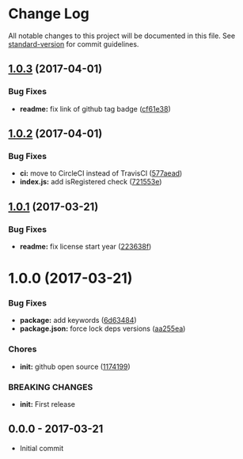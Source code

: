 # Change Log

All notable changes to this project will be documented in this file. See [standard-version](https://github.com/conventional-changelog/standard-version) for commit guidelines.

<a name="1.0.3"></a>
## [1.0.3](https://github.com/tunnckoCore/dush-methods/compare/v1.0.2...v1.0.3) (2017-04-01)


### Bug Fixes

* **readme:** fix link of github tag badge ([cf61e38](https://github.com/tunnckoCore/dush-methods/commit/cf61e38))



<a name="1.0.2"></a>
## [1.0.2](https://github.com/tunnckoCore/dush-methods/compare/v1.0.1...v1.0.2) (2017-04-01)


### Bug Fixes

* **ci:** move to CircleCI instead of TravisCI ([577aead](https://github.com/tunnckoCore/dush-methods/commit/577aead))
* **index.js:** add isRegistered check ([721553e](https://github.com/tunnckoCore/dush-methods/commit/721553e))



<a name="1.0.1"></a>
## [1.0.1](https://github.com/tunnckoCore/dush-methods/compare/v1.0.0...v1.0.1) (2017-03-21)


### Bug Fixes

* **readme:** fix license start year ([223638f](https://github.com/tunnckoCore/dush-methods/commit/223638f))



<a name="1.0.0"></a>
# 1.0.0 (2017-03-21)


### Bug Fixes

* **package:** add keywords ([6d63484](https://github.com/tunnckoCore/dush-methods/commit/6d63484))
* **package.json:** force lock deps versions ([aa255ea](https://github.com/tunnckoCore/dush-methods/commit/aa255ea))


### Chores

* **init:** github open source ([1174199](https://github.com/tunnckoCore/dush-methods/commit/1174199))


### BREAKING CHANGES

* **init:** First release





## 0.0.0 - 2017-03-21
- Initial commit